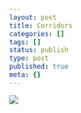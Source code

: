```yaml
---
layout: post
title: Corridors
categories: []
tags: []
status: publish
type: post
published: true
meta: {}
---
```

  ![](http://photos22.flickr.com/29917215_3024d66692.jpg)
